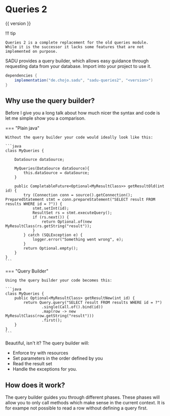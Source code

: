 # Queries 2

{{ version }}

!!! tip

    Queries 2 is a complete replacement for the old queries module.
    While it is the successor it lacks some features that are not implemented on purpose.

SADU provides a query builder, which allows easy guidance through requesting data from your database.
Import into your project to use it.

```java
dependencies {
    implementation("de.chojo.sadu", "sadu-queries2", "<version>")
}
```

## Why use the query builder?

Before I give you a long talk about how much nicer the syntax and code is let me simple show you a comparison.

=== "Plain java"

    Without the query builder your code would ideally look like this:

    ```java
    class MyQueries {
        
        DataSource dataSource;
        
        MyQueries(DataSource dataSource){
            this.dataSource = dataSource;
        }
    
        public CompletableFuture<Optional<MyResultClass>> getResultOld(int id) {
            try (Connection conn = source().getConnection(); PreparedStatement stmt = conn.prepareStatement("SELECT result FROM results WHERE id = ?")) {
                stmt.setInt(id);
                ResultSet rs = stmt.executeQuery();
                if (rs.next()) {
                    return Optional.of(new MyResultClass(rs.getString("result"));
                }
            } catch (SQLException e) {
                logger.error("Something went wrong", e);
            }
            return Optional.empty();
        }
    }
    ```

=== "Query Builder"

    Using the query builder your code becomes this:

    ```java
    class MyQueries { 
        public Optional<MyResultClass> getResultNew(int id) {
            return Query.query("SELECT result FROM results WHERE id = ?")
                    .single(Call.of().bind(id))
                    .map(row -> new MyResultClass(row.getString("result")))
                    .first();
        }
    }
    ```

Beautiful, isn't it?
The query builder will:

- Enforce try with resources
- Set parameters in the order defined by you
- Read the result set
- Handle the exceptions for you.

## How does it work?

The query builder guides you through different phases.
These phases will allow you to only call methods which make sense in the current context.
It is for exampe not possible to read a row without defining a query first.
